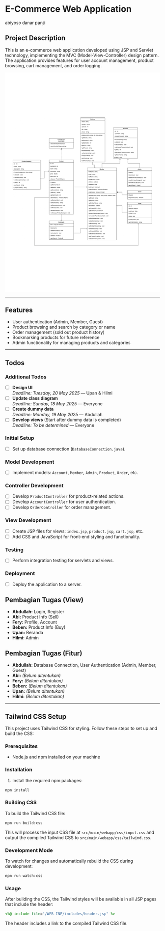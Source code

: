 # E-Commerce Web Application
abiyoso danar panji
## Project Description
This is an e-commerce web application developed using JSP and Servlet technology, implementing the MVC (Model-View-Controller) design pattern. The application provides features for user account management, product browsing, cart management, and order logging. 

![KosMarket E-Commerce Application Screenshot](assets/class-d.jpg)

---

## Features
- User authentication (Admin, Member, Guest)
- Product browsing and search by category or name
- Order management (sold out product history)
- Bookmarking products for future reference
- Admin functionality for managing products and categories

---

## Todos
### Additional Todos

- [ ] **Design UI**  
    _Deadline: Tuesday, 20 May 2025_ — Upan & Hilmi
- [ ] **Update class diagram**  
    _Deadline: Sunday, 18 May 2025_ — Everyone
- [ ] **Create dummy data**  
    _Deadline: Monday, 19 May 2025_ — Abdullah
- [ ] **Develop views** (Start after dummy data is completed)  
    _Deadline: To be determined_ — Everyone

### Initial Setup
- [ ] Set up database connection (`DatabaseConnection.java`).

### Model Development
- [ ] Implement models: `Account`, `Member`, `Admin`, `Product`, `Order`, etc.

### Controller Development
- [ ] Develop `ProductController` for product-related actions.
- [ ] Develop `AccountController` for user authentication.
- [ ] Develop `OrderController` for order management.

### View Development
- [ ] Create JSP files for views: `index.jsp`, `product.jsp`, `cart.jsp`, etc.
- [ ] Add CSS and JavaScript for front-end styling and functionality.

### Testing
- [ ] Perform integration testing for servlets and views.

### Deployment
- [ ] Deploy the application to a server.


## Pembagian Tugas (View)

- **Abdullah:** Login, Register
- **Abi:** Product Info (Sell)
- **Fery:** Profile, Account
- **Beben:** Product Info (Buy)
- **Upan:** Beranda
- **Hilmi:** Admin

## Pembagian Tugas (Fitur)

- **Abdullah:** Database Connection, User Authentication (Admin, Member, Guest)
- **Abi:** _(Belum ditentukan)_
- **Fery:** _(Belum ditentukan)_
- **Beben:** _(Belum ditentukan)_
- **Upan:** _(Belum ditentukan)_
- **Hilmi:** _(Belum ditentukan)_
---

## Tailwind CSS Setup

This project uses Tailwind CSS for styling. Follow these steps to set up and build the CSS:

### Prerequisites

- Node.js and npm installed on your machine

### Installation

1. Install the required npm packages:

```bash
npm install
```

### Building CSS

To build the Tailwind CSS file:

```bash
npm run build:css
```

This will process the input CSS file at `src/main/webapp/css/input.css` and output the compiled Tailwind CSS to `src/main/webapp/css/tailwind.css`.

### Development Mode

To watch for changes and automatically rebuild the CSS during development:

```bash
npm run watch:css
```

### Usage

After building the CSS, the Tailwind styles will be available in all JSP pages that include the header:

```jsp
<%@ include file="/WEB-INF/includes/header.jsp" %>
```

The header includes a link to the compiled Tailwind CSS file.
